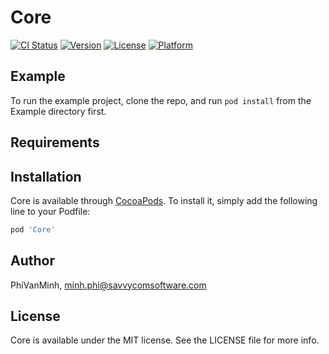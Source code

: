 # Core

[![CI Status](https://img.shields.io/travis/PhiVanMinh/Core.svg?style=flat)](https://travis-ci.org/PhiVanMinh/Core)
[![Version](https://img.shields.io/cocoapods/v/Core.svg?style=flat)](https://cocoapods.org/pods/Core)
[![License](https://img.shields.io/cocoapods/l/Core.svg?style=flat)](https://cocoapods.org/pods/Core)
[![Platform](https://img.shields.io/cocoapods/p/Core.svg?style=flat)](https://cocoapods.org/pods/Core)

## Example

To run the example project, clone the repo, and run `pod install` from the Example directory first.

## Requirements

## Installation

Core is available through [CocoaPods](https://cocoapods.org). To install
it, simply add the following line to your Podfile:

```ruby
pod 'Core'
```

## Author

PhiVanMinh, minh.phi@savvycomsoftware.com

## License

Core is available under the MIT license. See the LICENSE file for more info.

